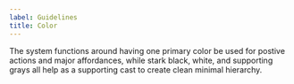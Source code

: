 ```yaml
---
label: Guidelines
title: Color
---
```


<page-intro>The system functions around having one primary color be used for postive actions and major affordances, while stark black, white, and supporting grays all help as a supporting cast to create clean minimal hierarchy.</page-intro>

<color-table></color-table>
